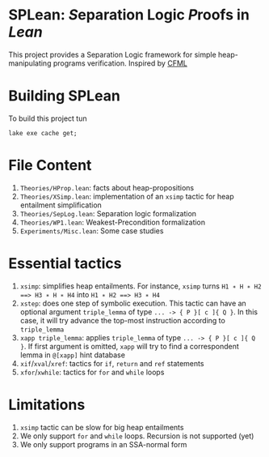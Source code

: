 # SPLean: *S*eparation Logic *P*roofs in *Lean*

This project provides a Separation Logic framework for simple heap-manipulating programs verification. Inspired by [CFML](https://softwarefoundations.cis.upenn.edu/slf-current/index.html)

# Building SPLean

To build this project tun 

```
lake exe cache get;

```

# File Content

1. `Theories/HProp.lean`: facts about heap-propositions 
2. `Theories/XSimp.lean`: implementation of an `xsimp` tactic for heap entailment simplification
3. `Theories/SepLog.lean`: Separation logic formalization
4. `Theories/WP1.lean`: Weakest-Precondition formalization
5. `Experiments/Misc.lean`: Some case studies

# Essential tactics

1. `xsimp`: simplifies heap entailments. For instance, `xsimp` turns `H1 ∗ H ∗ H2 ==> H3 ∗ H ∗ H4` into `H1 ∗ H2 ==> H3 ∗ H4`
2. `xstep`: does one step of symbolic execution. This tactic can have an optional argument `triple_lemma` of type `... -> { P }[ c ]{ Q }`. In this case, it will try advance the top-most instruction according to `triple_lemma`
3. `xapp triple_lemma`: applies `triple_lemma` of type `... -> { P }[ c ]{ Q }`. If first argument is omitted, `xapp` will try to find a correspondent lemma in `@[xapp]` hint database
4. `xif`/`xval`/`xref`: tactics for `if`, `return` and `ref` statements
5. `xfor`/`xwhile`: tactics for `for` and `while` loops

# Limitations 
1. `xsimp` tactic can be slow for big heap entailments
2. We only support `for` and `while` loops. Recursion is not supported (yet)
3. We only support programs in an SSA-normal form
